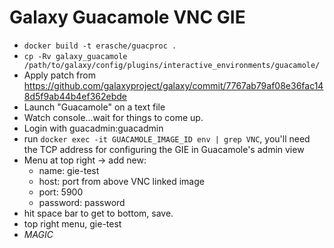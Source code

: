 # Galaxy Guacamole VNC GIE

- `docker build -t erasche/guacproc .`
- `cp -Rv galaxy_guacamole /path/to/galaxy/config/plugins/interactive_environments/guacamole/`
- Apply patch from https://github.com/galaxyproject/galaxy/commit/7767ab79af08e36fac148d5f9ab44b4ef362ebde
- Launch "Guacamole" on a text file
- Watch console...wait for things to come up.
- Login with guacadmin:guacadmin
- run `docker exec -it GUACAMOLE_IMAGE_ID env | grep VNC`, you'll need the TCP address for configuring the GIE in Guacamole's admin view
- Menu at top right -> add new:
    - name: gie-test
    - host: port from above VNC linked image
    - port: 5900
    - password: password
- hit space bar to get to bottom, save.
- top right menu, gie-test
- *MAGIC*
